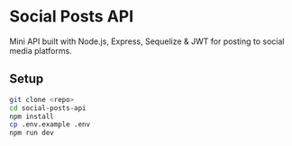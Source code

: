 # Social Posts API

Mini API built with Node.js, Express, Sequelize & JWT for posting to social media platforms.

## Setup

```bash
git clone <repo>
cd social-posts-api
npm install
cp .env.example .env
npm run dev